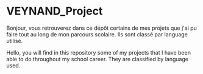 # VEYNAND_Project

Bonjour, vous retrouverez dans ce dépôt certains de mes projets que j'ai pu faire tout au long de mon parcours scolaire.
Ils sont classé par language utilisé.

Hello, you will find in this repository some of my projects that I have been able to do throughout my school career.
They are classified by language used.
